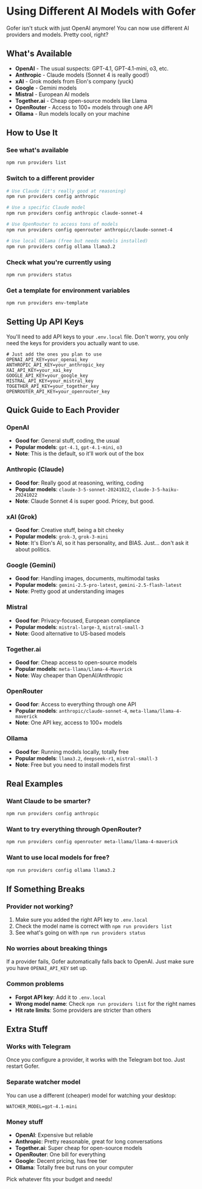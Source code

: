 # Using Different AI Models with Gofer

Gofer isn't stuck with just OpenAI anymore! You can now use different AI providers and models. Pretty cool, right?

## What's Available

- **OpenAI** - The usual suspects: GPT-4.1, GPT-4.1-mini, o3, etc.
- **Anthropic** - Claude models (Sonnet 4 is really good!)
- **xAI** - Grok models from Elon's company (yuck)
- **Google** - Gemini models
- **Mistral** - European AI models
- **Together.ai** - Cheap open-source models like Llama
- **OpenRouter** - Access to 100+ models through one API
- **Ollama** - Run models locally on your machine

## How to Use It

### See what's available
```bash
npm run providers list
```

### Switch to a different provider
```bash
# Use Claude (it's really good at reasoning)
npm run providers config anthropic

# Use a specific Claude model
npm run providers config anthropic claude-sonnet-4

# Use OpenRouter to access tons of models
npm run providers config openrouter anthropic/claude-sonnet-4

# Use local Ollama (free but needs models installed)
npm run providers config ollama llama3.2
```

### Check what you're currently using
```bash
npm run providers status
```

### Get a template for environment variables
```bash
npm run providers env-template
```

## Setting Up API Keys

You'll need to add API keys to your `.env.local` file. Don't worry, you only need the keys for providers you actually want to use.

```env
# Just add the ones you plan to use
OPENAI_API_KEY=your_openai_key
ANTHROPIC_API_KEY=your_anthropic_key
XAI_API_KEY=your_xai_key
GOOGLE_API_KEY=your_google_key
MISTRAL_API_KEY=your_mistral_key
TOGETHER_API_KEY=your_together_key
OPENROUTER_API_KEY=your_openrouter_key
```

## Quick Guide to Each Provider

### OpenAI
- **Good for**: General stuff, coding, the usual
- **Popular models**: `gpt-4.1`, `gpt-4.1-mini`, `o3`
- **Note**: This is the default, so it'll work out of the box

### Anthropic (Claude)
- **Good for**: Really good at reasoning, writing, coding
- **Popular models**: `claude-3-5-sonnet-20241022`, `claude-3-5-haiku-20241022`
- **Note**: Claude Sonnet 4 is super good. Pricey, but good.

### xAI (Grok)
- **Good for**: Creative stuff, being a bit cheeky
- **Popular models**: `grok-3`, `grok-3-mini`
- **Note**: It's Elon's AI, so it has personality, and BIAS. Just... don't ask it about politics.

### Google (Gemini)
- **Good for**: Handling images, documents, multimodal tasks
- **Popular models**: `gemini-2.5-pro-latest`, `gemini-2.5-flash-latest`
- **Note**: Pretty good at understanding images

### Mistral
- **Good for**: Privacy-focused, European compliance
- **Popular models**: `mistral-large-3`, `mistral-small-3`
- **Note**: Good alternative to US-based models

### Together.ai
- **Good for**: Cheap access to open-source models
- **Popular models**: `meta-llama/Llama-4-Maverick`
- **Note**: Way cheaper than OpenAI/Anthropic

### OpenRouter
- **Good for**: Access to everything through one API
- **Popular models**: `anthropic/claude-sonnet-4`, `meta-llama/llama-4-maverick`
- **Note**: One API key, access to 100+ models

### Ollama
- **Good for**: Running models locally, totally free
- **Popular models**: `llama3.2`, `deepseek-r1`, `mistral-small-3`
- **Note**: Free but you need to install models first

## Real Examples

### Want Claude to be smarter?
```bash
npm run providers config anthropic
```

### Want to try everything through OpenRouter?
```bash
npm run providers config openrouter meta-llama/llama-4-maverick
```

### Want to use local models for free?
```bash
npm run providers config ollama llama3.2
```

## If Something Breaks

### Provider not working?
1. Make sure you added the right API key to `.env.local`
2. Check the model name is correct with `npm run providers list`
3. See what's going on with `npm run providers status`

### No worries about breaking things
If a provider fails, Gofer automatically falls back to OpenAI. Just make sure you have `OPENAI_API_KEY` set up.

### Common problems
- **Forgot API key**: Add it to `.env.local`
- **Wrong model name**: Check `npm run providers list` for the right names
- **Hit rate limits**: Some providers are stricter than others

## Extra Stuff

### Works with Telegram
Once you configure a provider, it works with the Telegram bot too. Just restart Gofer.

### Separate watcher model
You can use a different (cheaper) model for watching your desktop:
```env
WATCHER_MODEL=gpt-4.1-mini
```

### Money stuff
- **OpenAI**: Expensive but reliable
- **Anthropic**: Pretty reasonable, great for long conversations
- **Together.ai**: Super cheap for open-source models
- **OpenRouter**: One bill for everything
- **Google**: Decent pricing, has free tier
- **Ollama**: Totally free but runs on your computer

Pick whatever fits your budget and needs!